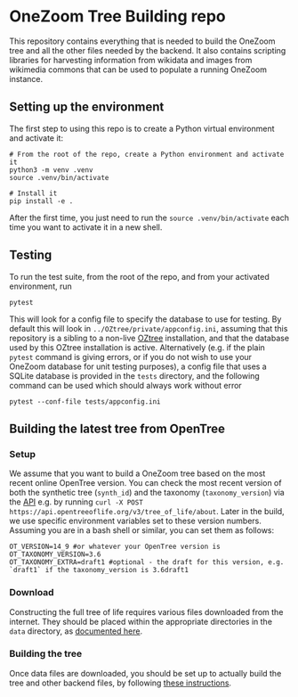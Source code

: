 # OneZoom Tree Building repo

This repository contains everything that is needed to build the OneZoom tree and all the other files needed by the backend.
It also contains scripting libraries for harvesting information from wikidata and images from wikimedia commons that can
be used to populate a running OneZoom instance.

## Setting up the environment

The first step to using this repo is to create a Python virtual environment and activate it:

    # From the root of the repo, create a Python environment and activate it
    python3 -m venv .venv
    source .venv/bin/activate

    # Install it
    pip install -e .

After the first time, you just need to run the `source .venv/bin/activate` each time you want to activate it in a new shell.

## Testing

To run the test suite, from the root of the repo, and from your activated environment, run

    pytest

This will look for a config file to specify the database to use for testing. By default this will look
in `../OZtree/private/appconfig.ini`, assuming that this repository is a sibling to a non-live
[OZtree](https://github.com/OneZoom/OZtree) installation, and that the database used by this OZtree
installation is active. Alternatively (e.g. if the plain `pytest` command is giving errors, or if you do not
wish to use your OneZoom database for unit testing purposes), a config file
that uses a SQLite database is provided in the `tests` directory, and the following command can be used
which should always work without error

    pytest --conf-file tests/appconfig.ini

## Building the latest tree from OpenTree

### Setup

We assume that you want to build a OneZoom tree based on the most recent online OpenTree version.
You can check the most recent version of both the synthetic tree (`synth_id`) and the taxonomy (`taxonomy_version`) via the
[API](https://github.com/OpenTreeOfLife/germinator/wiki/Open-Tree-of-Life-Web-APIs) e.g. by running `curl -X POST https://api.opentreeoflife.org/v3/tree_of_life/about`. Later in the build, we use specific environment variables set to these version numbers. Assuming you are in a bash shell or similar, you can set them as follows:

```
OT_VERSION=14_9 #or whatever your OpenTree version is
OT_TAXONOMY_VERSION=3.6
OT_TAXONOMY_EXTRA=draft1 #optional - the draft for this version, e.g. `draft1` if the taxonomy_version is 3.6draft1
```

### Download

Constructing the full tree of life requires various files downloaded from the internet. They should be placed within the appropriate directories in the `data` directory, as [documented here](data/README.markdown).

### Building the tree

Once data files are downloaded, you should be set up to actually build the tree and other backend files, by following [these instructions](oz_tree_build/README.markdown).
